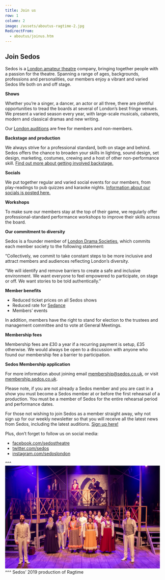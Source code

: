 ```yaml
---
title: Join us
row: 1
column: 2
image: /assets/aboutus-ragtime-2.jpg
RedirectFrom:
  - aboutus/joinus.htm
---
```

## **Join Sedos**

Sedos is a [London amateur theatre](https://sedos.co.uk) company, bringing together people with a passion for the theatre. Spanning a range of ages, backgrounds, professions and personalities, our members enjoy a vibrant and varied Sedos life both on and off stage.

**Shows**

Whether you’re a singer, a dancer, an actor or all three, there are plentiful opportunities to tread the boards at several of London’s best fringe venues. We present a varied season every year, with large-scale musicals, cabarets, modern and classical dramas and new writing.

Our [London auditions](https://sedos.co.uk/get-involved) are free for members and non-members.

**Backstage and production**

We always strive for a professional standard, both on stage and behind. Sedos offers the chance to broaden your skills in lighting, sound design, set design, marketing, costumes, crewing and a host of other non-performance skill. [Find out more about getting involved backstage.](https://sedos.co.uk/backstage)

**Socials**

We put together regular and varied social events for our members, from play-readings to pub quizzes and karaoke nights. [Information about our socials is posted here.](https://sedos.co.uk/get-involved)

**Workshops**

To make sure our members stay at the top of their game, we regularly offer professional-standard performance workshops to improve their skills across the board.

**Our commitment to diversity**

Sedos is a founder member of [London Drama Societies](https://www.londondramasocieties.co.uk), which commits each member society to the following statement:

“Collectively, we commit to take constant steps to be more inclusive and attract members and audiences reflecting London’s diversity.

“We will identify and remove barriers to create a safe and inclusive environment. We want everyone to feel empowered to participate, on stage or off. We want stories to be told authentically.”

**Member benefits**

* Reduced ticket prices on all Sedos shows
* Reduced rate for [Sedance](https://sedos.co.uk/regular-events/sedance)
* Members’ events

In addition, members have the right to stand for election to the trustees and management committee and to vote at General Meetings.

**Membership fees**

Membership fees are £30 a year if a recurring payment is setup, £35 otherwise. We would always be open to a discussion with anyone who found our membership fee a barrier to participation.

**Sedos Membership application**

For more information about joining email [membership@sedos.co.uk](mailto:membership@sedos.co.uk), or visit [membership.sedos.co.uk](https://membership.sedos.co.uk/).

Please note, if you are not already a Sedos member and you are cast in a show you must become a Sedos member at or before the first rehearsal of a production. You must be a member of Sedos for the entire rehearsal period and performance dates.

For those not wishing to join Sedos as a member straight away, why not sign up for our weekly newsletter so that you will receive all the latest news from Sedos, including the latest auditions. [Sign up here!](https://mailchi.mp/sedos.co.uk/newsletter-sign-up)

Plus, don’t forget to follow us on social media:

* [facebook.com/sedostheatre](https://www.facebook.com/sedostheatre/)
* [twitter.com/sedos](https://twitter.com/sedos)
* [instagram.com/sedoslondon](https://www.instagram.com/sedoslondon/)

^^^
![Sedos’ 2019 production of Ragtime](/assets/49121272153_64e8315ba0_k.jpg)
^^^ Sedos’ 2019 production of Ragtime
